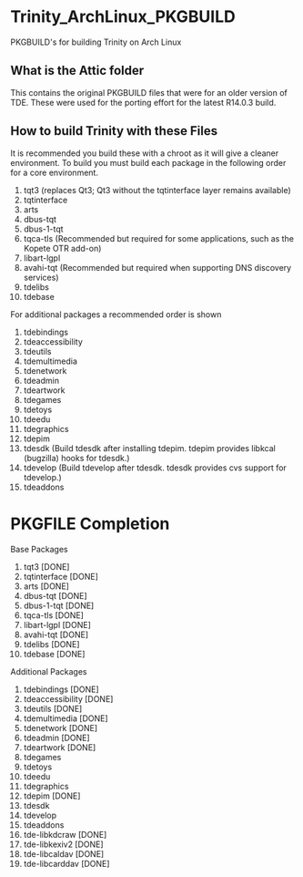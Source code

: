 # Trinity_ArchLinux_PKGBUILD
PKGBUILD's for building Trinity on Arch Linux

## What is the Attic folder
This contains the original PKGBUILD files that were for an older version of TDE. These were used for the
porting effort for the latest R14.0.3 build.

## How to build Trinity with these Files
It is recommended you build these with a chroot as it will give a cleaner environment. To build you must build
each package in the following order for a core environment.

1. tqt3 (replaces Qt3; Qt3 without the tqtinterface layer remains available)
2. tqtinterface
3. arts
4. dbus-tqt
5. dbus-1-tqt
6. tqca-tls (Recommended but required for some applications, such as the Kopete OTR add-on)
7. libart-lgpl
8. avahi-tqt (Recommended but required when supporting DNS discovery services)
9. tdelibs
10. tdebase

For additional packages a recommended order is shown

1. tdebindings
2. tdeaccessibility
3. tdeutils
4. tdemultimedia
5. tdenetwork
6. tdeadmin
7. tdeartwork
8. tdegames
9. tdetoys
10. tdeedu
11. tdegraphics
12. tdepim
13. tdesdk (Build tdesdk after installing tdepim. tdepim provides libkcal (bugzilla) hooks for tdesdk.)
14. tdevelop (Build tdevelop after tdesdk. tdesdk provides cvs support for tdevelop.)
15. tdeaddons

# PKGFILE Completion
Base Packages

1. tqt3 [DONE]
2. tqtinterface [DONE]
3. arts [DONE]
4. dbus-tqt [DONE]
5. dbus-1-tqt [DONE]
6. tqca-tls [DONE]
7. libart-lgpl [DONE]
8. avahi-tqt [DONE]
9. tdelibs [DONE]
10. tdebase [DONE]

Additional Packages

1. tdebindings [DONE]
2. tdeaccessibility [DONE]
3. tdeutils [DONE]
4. tdemultimedia [DONE]
5. tdenetwork [DONE]
6. tdeadmin [DONE]
7. tdeartwork [DONE]
8. tdegames
9. tdetoys
10. tdeedu
11. tdegraphics
12. tdepim [DONE]
13. tdesdk
14. tdevelop
15. tdeaddons
16. tde-libkdcraw [DONE]
17. tde-libkexiv2 [DONE]
18. tde-libcaldav [DONE]
19. tde-libcarddav [DONE]
